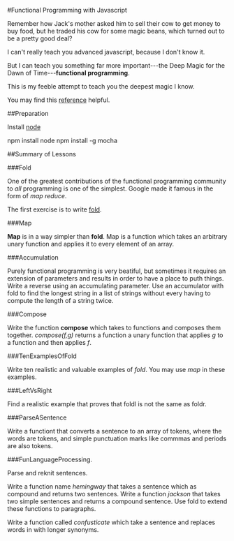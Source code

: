 #Functional Programming with Javascript


Remember how Jack's mother asked him to sell their 
cow to get money to buy food, but he traded his cow for some magic beans, which
turned out to be a pretty good deal?

I can't really teach you advanced javascript, because I don't know it.

But I can teach you something far more important---the Deep Magic 
for the Dawn of Time---**functional programming**.

This is my feeble attempt to teach you the deepest magic I know.

You may find this [reference](http://eloquentjavascript.net/2nd_edition/preview/05_higher_order.html) helpful.

##Preparation

Install [node](http://nodejs.org)

npm install node
npm install -g mocha


##Summary of Lessons

###Fold

One of the greatest contributions of the functional programming community
to *all* programming is one of the simplest.  Google made it famous 
in the form of *map reduce*.

The first exercise is to write [fold](http://en.wikipedia.org/wiki/Fold_(higher-order_function)).

###Map

**Map** is in a way simpler than **fold**.  Map is a function which takes an arbitrary unary 
function and applies it to every element of an array.

###Accumulation

Purely functional programming is very beatiful, but sometimes it requires an extension of parameters and results
in order to have a place to puth things.  Write a reverse using an accumulating parameter.
Use an accumulator with fold to find the longest string in a list of strings without every 
having to compute the length of a string twice.

###Compose

Write the function **compose** which takes to functions and composes them together.
*compose(f,g)* returns a function a unary function that applies *g* to a function and then applies *f*.

###TenExamplesOfFold

Write ten realistic and valuable examples of *fold*.  You may use *map* in these examples.

###LeftVsRight

Find a realistic example that proves that foldl is not the same as foldr.

###ParseASentence

Write a functiont that converts a sentence to an array of tokens, where the words are tokens, and simple punctuation marks like commmas and periods are also tokens.


###FunLanguageProcessing.

Parse and reknit sentences.

Write a function name *hemingway* that takes a sentence which as compound and returns 
two sentences.  Write a function *jackson* that takes two simple sentences and returns a compound 
sentence.  Use fold to extend these functions to paragraphs.

Write a function called *confusticate* which take a sentence and replaces words in with longer synonyms.



